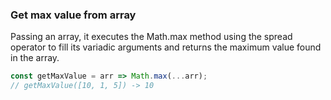 ### Get max value from array
 
Passing an array, it executes the Math.max method using the spread operator to fill its variadic arguments and returns the maximum value found in the array.
 
```js
const getMaxValue = arr => Math.max(...arr);
// getMaxValue([10, 1, 5]) -> 10
```
